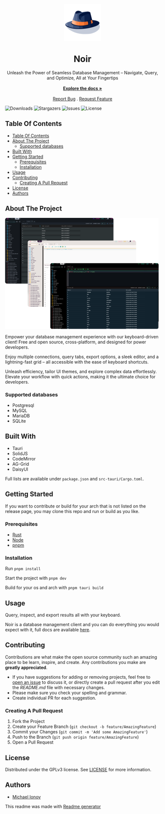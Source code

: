<p align="center">
  <a href="https://github.com/invm/noir">
    <img src="public/logo.svg" alt="Logo" width="120" height="120">
  </a>

  <h1 align="center">Noir</h1>

  <p align="center">
    Unleash the Power of Seamless Database Management – Navigate, Query, and Optimize, All at Your Fingertips
    <br/>
    <br/>
    <a href="https://noirdb.dev/"><strong>Explore the docs »</strong></a>
    <br/>
    <br/>
    <a href="https://github.com/invm/noir/issues">Report Bug</a>
    .
    <a href="https://github.com/invm/noir/issues">Request Feature</a>
  </p>
</p>

![Downloads](https://img.shields.io/github/downloads/invm/noir/total) ![Stargazers](https://img.shields.io/github/stars/invm/noir?style=social) ![Issues](https://img.shields.io/github/issues/invm/noir) ![License](https://img.shields.io/github/license/invm/noir) 

## Table Of Contents

- [Table Of Contents](#table-of-contents)
- [About The Project](#about-the-project)
  - [Supported databases](#supported-databases)
- [Built With](#built-with)
- [Getting Started](#getting-started)
  - [Prerequisites](#prerequisites)
  - [Installation](#installation)
- [Usage](#usage)
- [Contributing](#contributing)
  - [Creating A Pull Request](#creating-a-pull-request)
- [License](#license)
- [Authors](#authors)

## About The Project

<img src="public/app-showcase.png" alt="noir app showcase" width="500">

Empower your database management experience with our keyboard-driven client! Free and open source, cross-platform, and designed for power developers.

Enjoy multiple connections, query tabs, export options, a sleek editor, and a lightning-fast grid – all accessible with the ease of keyboard shortcuts. 

Unleash efficiency, tailor UI themes, and explore complex data effortlessly. Elevate your workflow with quick actions, making it the ultimate choice for developers.

### Supported databases

- Postgresql
- MySQL
- MariaDB
- SQLite

## Built With

- Tauri
- SolidJS
- CodeMirror
- AG-Grid
- DaisyUI

Full lists are available under `package.json` and `src-tauri/Cargo.toml`.

## Getting Started

If you want to contribute or build for your arch that is not listed on the release page, you may clone this repo and run or build as you like. 

### Prerequisites

- [Rust](https://rustup.rs/)
- [Node](https://nodejs.org/en)
- [pnpm](https://pnpm.io/installation)

### Installation

Run `pnpm install`

Start the project with `pnpm dev`

Build for your os and arch with `pnpm tauri build`

## Usage

Query, inspect, and export results all with your keyboard.

Noir is a database management client and you can do everything you would expect with it, full docs are available [here](https://noirdb.dev/).

## Contributing

Contributions are what make the open source community such an amazing place to be learn, inspire, and create. Any contributions you make are **greatly appreciated**.
* If you have suggestions for adding or removing projects, feel free to [open an issue](https://github.com/invm/noir/issues/new) to discuss it, or directly create a pull request after you edit the *README.md* file with necessary changes.
* Please make sure you check your spelling and grammar.
* Create individual PR for each suggestion.

### Creating A Pull Request

1. Fork the Project
2. Create your Feature Branch (`git checkout -b feature/AmazingFeature`)
3. Commit your Changes (`git commit -m 'Add some AmazingFeature'`)
4. Push to the Branch (`git push origin feature/AmazingFeature`)
5. Open a Pull Request

## License

Distributed under the GPLv3 license.
See [LICENSE](LICENSE.md) for more information.

## Authors

* [Michael Ionov](https://github.com/invm/)


This readme was made with [Readme generator](https://readme.shaankhan.dev/)
